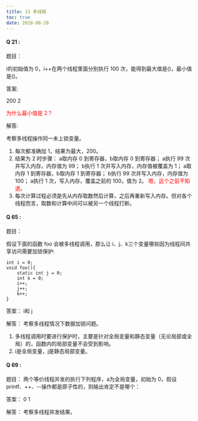 ```yaml
---
title: 13 多线程
toc: true
date: 2018-08-28
---
```


#### Q 21 :

题目：

i的初始值为 0，i++在两个线程里面分别执行 100 次，能得到最大值是()，最小值是()。

答案:

200
2

<span style="color:red;">为什么最小值是 2？</span>

解答:

考察多线程操作同一未上锁变量。

1. 每次都准确加 1，结果为最大，200。
2. 结果为 2 时步骤：
    a取内存 0 到寄存器，b取内存 0 到寄存器；
    a执行 99 次并写入内存，内存值为 99；
    b执行 1 次并写入内存，内存值被覆盖为 1；
    a取内存 1 到寄存器，b取内存 1 到寄存器；
    b执行 99 次并写入内存，内存值为 100；
    a执行 1 次，写入内存，覆盖之前的 100，值为 2。 <span style="color:red;">嗯，这个之前不知道。</span>
3. 每次计算过程必须是先从内存取数然后计算，之后再重新写入内存。但对各个线程而言，取数和计算中间可以被另一个线程打断。






#### Q 65 :

题目：

假设下面的函数 foo 会被多线程调用，那么让 i、j、k三个变量哪些因为线程间共享访问需要加锁保护:

```
int i = 0;
void foo(){
    static int j = 0;
    int k = 0;
    i++;
    j++;
    k++;
}
```

答案：
i和 j

解答：
考察多线程情况下数据加锁问题。
1. 多线程调用时要进行保护时，主要是针对全局变量和静态变量（无论局部或全局）的，函数内的局部变量不会受到影响。
2. i是全局变量，j是静态局部变量。






#### Q 69 :

题目：
两个等价线程并发的执行下列程序，a为全局变量，初始为 0，假设 printf、++、--操作都是原子性的，则输出肯定不是哪个：

答案：
0
1

解答：
考察多线程并发结果。

